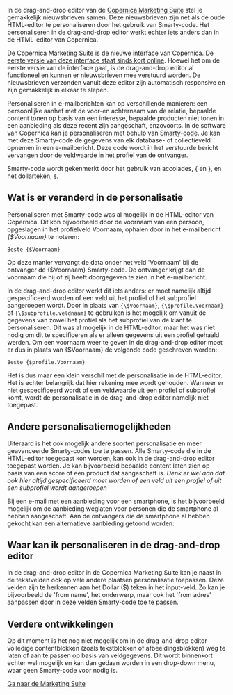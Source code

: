 In de drag-and-drop editor van de [Copernica Marketing
Suite](https://ms.copernica.com "ga naar de Marketing Suite") stel je
gemakkelijk nieuwsbrieven samen. Deze nieuwsbrieven zijn net als de oude
HTML-editor te personaliseren door het gebruik van Smarty-code. Het
personaliseren in de drag-and-drop editor werkt echter iets anders dan
in de HTML-editor van Copernica.

De Copernica Marketing Suite is de nieuwe interface van Copernica. De
[eerste versie van deze interface staat sinds kort
online](https://www.copernica.com/nl/blog/introductie-van-de-copernica-marketing-suite-beta "Introductie Copernica Marketing Suite").
Hoewel het om de eerste versie van de interface gaat, is de
drag-and-drop editor al functioneel en kunnen er nieuwsbrieven mee
verstuurd worden. De nieuwsbrieven verzonden vanuit deze editor zijn
automatisch responsive en zijn gemakkelijk in elkaar te slepen.

Personaliseren in e-mailberichten kan op verschillende manieren: een
persoonlijke aanhef met de voor-en achternaam van de relatie, bepaalde
content tonen op basis van een interesse, bepaalde producten niet tonen
in een aanbieding als deze recent zijn aangeschaft, enzovoorts. In de
software van Copernica kan je personaliseren met behulp van
[Smarty-code](https://www.copernica.com/nl/blog/de-basisbeginselen-van-smarty-personalisatie "bekijk de Smarty-documentatie").
Je kan met deze Smarty-code de gegevens van elk database- of
collectieveld opnemen in een e-mailbericht. Deze code wordt in het
verstuurde bericht vervangen door de veldwaarde in het profiel van de
ontvanger.

Smarty-code wordt gekenmerkt door het gebruik van accolades, { en }, en
het dollarteken, `$`.


## Wat is er veranderd in de personalisatie

Personaliseren met Smarty-code was al mogelijk in de HTML-editor van
Copernica. Dit kon bijvoorbeeld door de voornaam van een persoon,
opgeslagen in het profielveld Voornaam, ophalen door in het
e-mailbericht *{\$Voornaam}* te noteren:

    Beste {$Voornaam}

Op deze manier vervangt de data onder het veld 'Voornaam' bij de
ontvanger de {\$Voornaam} Smarty-code. De ontvanger krijgt dan de
voornaam die hij of zij heeft doorgegeven te zien in het e-mailbericht.

In de drag-and-drop editor werkt dit iets anders: er moet namelijk
altijd gespecificeerd worden of een veld uit het profiel of het
subprofiel aangeroepen wordt. Door in plaats van `{\$Voornaam}`,
`{\$profile.Voornaam}` of `{\$subprofile.veldnaam}` te gebruiken is het
mogelijk om vanuit de gegevens van zowel het profiel als het subprofiel
van de klant te personaliseren. Dit was al mogelijk in de HTML-editor,
maar het was niet nodig om dit te specificeren als er alleen gegevens
uit een profiel gehaald werden. Om een voornaam weer te geven in de
drag-and-drop editor moet er dus in plaats van {\$Voornaam} de volgende
code geschreven worden:

    Beste {$profile.Voornaam}

Het is dus maar een klein verschil met de personalisatie in de
HTML-editor. Het is echter belangrijk dat hier rekening mee wordt
gehouden. Wanneer er niet gespecificeerd wordt of een veldwaarde uit een
profiel of subprofiel komt, wordt de personalisatie in de drag-and-drop
editor namelijk niet toegepast.

Andere personalisatiemogelijkheden
----------------------------------

Uiteraard is het ook mogelijk andere soorten personalisatie en meer
geavanceerde Smarty-codes toe te passen. Alle Smarty-code die in de
HTML-editor toegepast kon worden, kan ook in de drag-and-drop editor
toegepast worden. Je kan bijvoorbeeld bepaalde content laten zien op
basis van een score of een product dat aangeschaft is. *Denk er wel aan
dat ook hier altijd gespecificeerd moet worden of een veld uit een
profiel of uit een subprofiel wordt aangeroepen*

Bij een e-mail met een aanbieding voor een smartphone, is het
bijvoorbeeld mogelijk om de aanbieding weglaten voor personen die de
smartphone al hebben aangeschaft. Aan de ontvangers die de smartphone al
hebben gekocht kan een alternatieve aanbieding getoond worden:

Waar kan ik personaliseren in de drag-and-drop editor
-----------------------------------------------------

In de drag-and-drop editor in de Copernica Marketing Suite kan je naast
in de tekstvelden ook op vele andere plaatsen personalisatie toepassen.
Deze velden zijn te herkennen aan het Dollar (\$) teken in het
input-veld. Zo kan je bijvoorbeeld de 'from name', het onderwerp, maar
ook het 'from adres' aanpassen door in deze velden Smarty-code toe te
passen.

Verdere ontwikkelingen
----------------------

Op dit moment is het nog niet mogelijk om in de drag-and-drop editor
volledige contentblokken (zoals tekstblokken of afbeeldingsblokken) weg
te laten of aan te passen op basis van veldgegevens. Dit wordt
binnenkort echter wel mogelijk en kan dan gedaan worden in een drop-down
menu, waar geen Smarty-code voor nodig is.

[Ga naar de Marketing Suite](https://ms.copernica.com)
